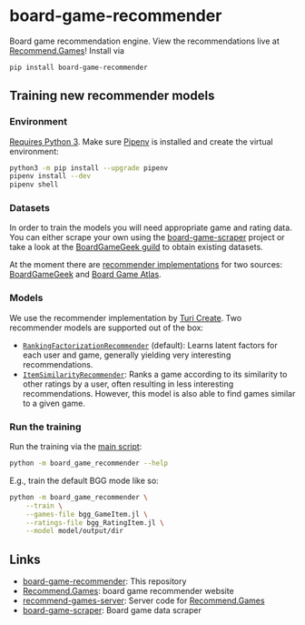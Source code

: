# board-game-recommender

Board game recommendation engine. View the recommendations live at
[Recommend.Games](https://recommend.games/)! Install via

```bash
pip install board-game-recommender
```

## Training new recommender models

### Environment

[Requires Python 3](https://pythonclock.org/). Make sure
[Pipenv](https://docs.pipenv.org/) is installed and create the virtual environment:

```bash
python3 -m pip install --upgrade pipenv
pipenv install --dev
pipenv shell
```

### Datasets

In order to train the models you will need appropriate game and rating data.
You can either scrape your own using the [board-game-scraper](https://gitlab.com/recommend.games/board-game-scraper)
project or take a look at the [BoardGameGeek guild](https://boardgamegeek.com/thread/2287371/boardgamegeek-games-and-ratings-datasets)
to obtain existing datasets.

At the moment there are [recommender implementations](board_game_recommender/recommend.py)
for two sources: [BoardGameGeek](https://boardgamegeek.com/) and [Board Game Atlas](https://www.boardgameatlas.com/).

### Models

We use the recommender implementation by [Turi Create](https://github.com/apple/turicreate).
Two recommender models are supported out of the box:

* [`RankingFactorizationRecommender`](https://apple.github.io/turicreate/docs/api/generated/turicreate.recommender.ranking_factorization_recommender.RankingFactorizationRecommender.html)
 (default): Learns latent factors for each user and game, generally yielding
 very interesting recommendations.
* [`ItemSimilarityRecommender`](https://apple.github.io/turicreate/docs/api/generated/turicreate.recommender.item_similarity_recommender.ItemSimilarityRecommender.html):
 Ranks a game according to its similarity to other ratings by a user, often
 resulting in less interesting recommendations. However, this model is also
 able to find games similar to a given game.

### Run the training

Run the training via the [main script](board_game_recommender/__main__.py):

```bash
python -m board_game_recommender --help
```

E.g., train the default BGG mode like so:

```bash
python -m board_game_recommender \
    --train \
    --games-file bgg_GameItem.jl \
    --ratings-file bgg_RatingItem.jl \
    --model model/output/dir
```

## Links

* [board-game-recommender](https://gitlab.com/recommend.games/board-game-recommender):
 This repository
* [Recommend.Games](https://recommend.games/): board game recommender website
* [recommend-games-server](https://gitlab.com/recommend.games/recommend-games-server):
 Server code for [Recommend.Games](https://recommend.games/)
* [board-game-scraper](https://gitlab.com/recommend.games/board-game-scraper):
 Board game data scraper
